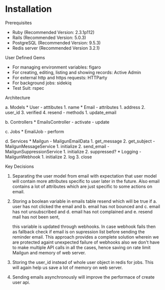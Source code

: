 # Installation

Prerequisites

* Ruby (Recommended Version: 2.3.1p112)
* Rails (Recommended Version: 5.0.3)
* PostgreSQL (Recommended Version: 9.5.3)
* Redis server (Recommended Version 3.2.1)

User Defined Gems

* For managing environment variables: figaro
* For creating, editing, listing and showing records: Active Admin
* For external http and https requests: HTTParty
* For background jobs: sidekiq
* Test Suit: rspec

Architecture

a. Models
    * User
        - atttibutes
            1. name
    * Email
        - attributes
            1. address
            2. user_id
            3. verified
            4. resend
        - methods
            1. update_email


b. Controllers
    * EmailsController
        - activate
        - update

c. Jobs
    * EmailJob
        - perform
        
d. Services
    * Mailgun
        - MailgunEmailData
            1. get_message
            2. get_subject
        - MailgunMessageService
            1. initialize
            2. send_email
        - MailgunSuppressionService
            1. initialize
            2. suppressed?
    * Logging
        - MailgunWebhook
            1. initialize
            2. log
            3. close

Key Decisions

1. Separating the user model from email with expectation that user model will contain more attributes specific to user
   later in the future. Also email contains a lot of attributes which are just specific to some actions on email.

2. Storing a boolean variable in emails table resend which will be true if
    a. user has not clicked the email and
    b. email has not bounced and
    c. email has not unsubscribed and
    d. email has not complained and
    e. resend mail has not been sent,

    this variable is updated through webhooks. In case webhook fails then as fallback check if email is on supression
    list before sending the reminder email. This approach provides a complete solution wherein we are protected againt
    unexpected failure of webhooks also we don't have to make multiple API calls in all the cases, hence saving on rate
    limit Mailgun and memory of web server.

3. Storing the user_id instead of whole user object in redis for jobs. This will again help us save a lot of memory on
   web server.

4. Sending emails asynchronously will improve the performace of create user api.
